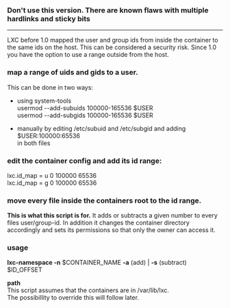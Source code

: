 ### Don't use this version. There are known flaws with multiple hardlinks and sticky bits

***

LXC before 1.0 mapped the user and group ids from inside the container to the same ids on the host. This can be considered a security risk. Since 1.0 you have the option to use a range outside from the host.

### map a range of uids and gids to a user.

This can be done in two ways:
* using system-tools  
usermod --add-subuids 100000-165536 $USER  
usermod --add-subgids 100000-165536 $USER

* manually by editing /etc/subuid and /etc/subgid and adding  
$USER:100000:65536  
in both files


### edit the container config and add its id range:

lxc.id_map = u 0 100000 65536  
lxc.id_map = g 0 100000 65536

### move every file inside the containers root to the id range.

**This is what this script is for.** It adds or subtracts a given number to every files user/group-id. In addition it changes the container directory accordingly and sets its permissions so that only the owner can access it.

### usage

**lxc-namespace -n** $CONTAINER_NAME **-a** (add) | **-s** (subtract) $ID_OFFSET

**path**  
This script assumes that the containers are in /var/lib/lxc.  
The possibillity to override this will follow later.
